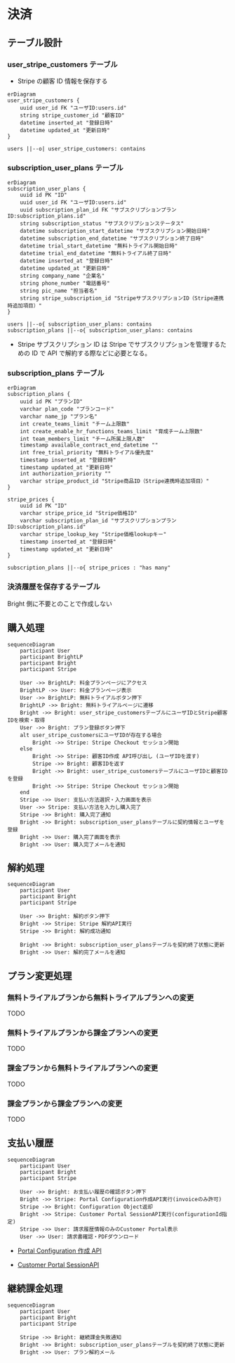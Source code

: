 # 決済

## テーブル設計

### user_stripe_customers テーブル

- Stripe の顧客 ID 情報を保存する

```mermaid
erDiagram
user_stripe_customers {
    uuid user_id FK "ユーザID:users.id"
    string stripe_customer_id "顧客ID"
    datetime inserted_at "登録日時"
    datetime updated_at "更新日時"
}

users ||--o| user_stripe_customers: contains

```

### subscription_user_plans テーブル

```mermaid
erDiagram
subscription_user_plans {
    uuid id PK "ID"
    uuid user_id FK "ユーザID:users.id"
    uuid subscription_plan_id FK "サブスクリプションプランID:subscription_plans.id"
    string subscription_status "サブスクリプションステータス"
    datetime subscription_start_datetime "サブスクリプション開始日時"
    datetime subscription_end_datetime "サブスクリプション終了日時"
    datetime trial_start_datetime "無料トライアル開始日時"
    datetime trial_end_datetime "無料トライアル終了日時"
    datetime inserted_at "登録日時"
    datetime updated_at "更新日時"
    string company_name "企業名"
    string phone_number "電話番号"
    string pic_name "担当者名"
    string stripe_subscription_id "StripeサブスクリプションID（Stripe連携時追加項目）"
}

users ||--o{ subscription_user_plans: contains
subscription_plans ||--o{ subscription_user_plans: contains
```

- Stripe サブスクリプション ID は Stripe でサブスクリプションを管理するための ID で API で解約する際などに必要となる。

### subscription_plans テーブル

```mermaid
erDiagram
subscription_plans {
    uuid id PK "プランID"
    varchar plan_code "プランコード"
    varchar name_jp "プラン名"
    int create_teams_limit "チーム上限数"
    int create_enable_hr_functions_teams_limit "育成チーム上限数"
    int team_members_limit "チーム所属上限人数"
    timestamp available_contract_end_datetime ""
    int free_trial_priority "無料トライアル優先度"
    timestamp inserted_at "登録日時"
    timestamp updated_at "更新日時"
    int authorization_priority ""
    varchar stripe_product_id "Stripe商品ID（Stripe連携時追加項目）"
}

stripe_prices {
    uuid id PK "ID"
    varchar stripe_price_id "Stripe価格ID"
    varchar subscription_plan_id "サブスクリプションプランID:subscription_plans.id"
    varchar stripe_lookup_key "Stripe価格lookupキー"
    timestamp inserted_at "登録日時"
    timestamp updated_at "更新日時"
}

subscription_plans ||--o{ stripe_prices : "has many"
```

### 決済履歴を保存するテーブル

Bright 側に不要とのことで作成しない

## 購入処理

```mermaid
sequenceDiagram
    participant User
    participant BrightLP
    participant Bright
    participant Stripe

    User ->> BrightLP: 料金プランページにアクセス
    BrightLP ->> User: 料金プランページ表示
    User ->> BrightLP: 無料トライアルボタン押下
    BrightLP ->> Bright: 無料トライアルページに遷移
    Bright ->> Bright: user_stripe_customersテーブルにユーザIDとStripe顧客IDを検索・取得
    User ->> Bright: プラン登録ボタン押下
    alt user_stripe_customersにユーザIDが存在する場合
        Bright ->> Stripe: Stripe Checkout セッション開始
    else
        Bright ->> Stripe: 顧客ID作成 API呼び出し (ユーザIDを渡す)
        Stripe ->> Bright: 顧客IDを返す
        Bright ->> Bright: user_stripe_customersテーブルにユーザIDと顧客IDを登録
        Bright ->> Stripe: Stripe Checkout セッション開始
    end
    Stripe ->> User: 支払い方法選択・入力画面を表示
    User ->> Stripe: 支払い方法を入力し購入完了
    Stripe ->> Bright: 購入完了通知
    Bright ->> Bright: subscription_user_plansテーブルに契約情報とユーザを登録
    Bright ->> User: 購入完了画面を表示
    Bright ->> User: 購入完了メールを通知
```

## 解約処理

```mermaid
sequenceDiagram
    participant User
    participant Bright
    participant Stripe

    User ->> Bright: 解約ボタン押下
    Bright ->> Stripe: Stripe 解約API実行
    Stripe ->> Bright: 解約成功通知

    Bright ->> Bright: subscription_user_plansテーブルを契約終了状態に更新
    Bright ->> User: 解約完了メールを通知
```

## プラン変更処理

### 無料トライアルプランから無料トライアルプランへの変更

TODO

### 無料トライアルプランから課金プランへの変更

TODO

### 課金プランから無料トライアルプランへの変更

TODO

### 課金プランから課金プランへの変更

TODO

## 支払い履歴

```mermaid
sequenceDiagram
    participant User
    participant Bright
    participant Stripe

    User ->> Bright: お支払い履歴の確認ボタン押下
    Bright ->> Stripe: Portal Configuration作成API実行(invoiceのみ許可)
    Stripe ->> Bright: Configuration Object返却
    Bright ->> Stripe: Customer Portal SessionAPI実行(configurationId指定)
    Stripe ->> User: 請求履歴情報のみのCustomer Portal表示
    User ->> User: 請求書確認・PDFダウンロード
```

- [Portal Configuration 作成 API](https://docs.stripe.com/api/customer_portal/configurations/create)

- [Customer Portal SessionAPI](https://docs.stripe.com/api/customer_portal/sessions)

## 継続課金処理

```mermaid
sequenceDiagram
    participant User
    participant Bright
    participant Stripe

    Stripe ->> Bright: 継続課金失敗通知
    Bright ->> Bright: subscription_user_plansテーブルを契約終了状態に更新
    Bright ->> User: プラン解約メール
```
